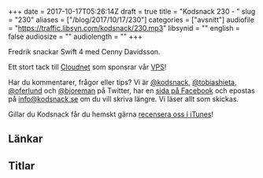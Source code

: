 +++
date = 2017-10-17T05:26:14Z
draft = true
title = "Kodsnack 230 - "
slug = "230"
aliases = ["/blog/2017/10/17/230"]
categories = ["avsnitt"]
audiofile = "https://traffic.libsyn.com/kodsnack/230.mp3"
libsynid = ""
english = false
audiosize = ""
audiolength = ""
+++

Fredrik snackar Swift 4 med Cenny Davidsson.

Ett stort tack till [Cloudnet](http://www.cloudnet.se) som sponsrar vår [VPS](http://en.wikipedia.org/wiki/Virtual_private_server)!

Har du kommentarer, frågor eller tips? Vi är [@kodsnack](https://www.twitter.com/kodsnack), [@tobiashieta](https://www.twitter.com/tobiashieta), [@oferlund](https://www.twitter.com/oferlund) och [@bjoreman](https://www.twitter.com/bjoreman) på Twitter, har en [sida på Facebook](https://www.facebook.com/kodsnack) och epostas på [info@kodsnack.se](mailto:info@kodsnack.se) om du vill skriva längre. Vi läser allt som skickas.

Gillar du Kodsnack får du hemskt gärna [recensera oss i iTunes](http://itunes.apple.com/se/podcast/kodsnack/id561631498?l=en)!

## Länkar ##


## Titlar ##
